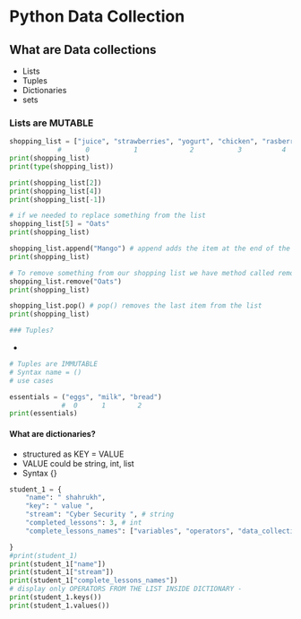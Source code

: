 # Python Data Collection
## What are Data collections

- Lists
- Tuples
- Dictionaries
- sets

### Lists are MUTABLE

```python
shopping_list = ["juice", "strawberries", "yogurt", "chicken", "rasberries", "butter"]
            #      0           1             2           3          4           5
print(shopping_list)
print(type(shopping_list))

print(shopping_list[2])
print(shopping_list[4])
print(shopping_list[-1])

# if we needed to replace something from the list
shopping_list[5] = "Oats"
print(shopping_list)

shopping_list.append("Mango") # append adds the item at the end of the list
print(shopping_list)

# To remove something from our shopping list we have method called remove
shopping_list.remove("Oats")
print(shopping_list)

shopping_list.pop() # pop() removes the last item from the list
print(shopping_list)

### Tuples?

```

- 

```python
# Tuples are IMMUTABLE
# Syntax name = ()
# use cases

essentials = ("eggs", "milk", "bread")
             #  0      1        2
print(essentials)

```
#### What are dictionaries?
- structured as KEY = VALUE
- VALUE could be string, int, list
- Syntax {}
```python
student_1 = {
    "name": " shahrukh",
    "key": " value ",
    "stream": "Cyber Security ", # string
    "completed_lessons": 3, # int
    "complete_lessons_names": ["variables", "operators", "data_collections"] # list

}
#print(student_1)
print(student_1["name"])
print(student_1["stream"])
print(student_1["complete_lessons_names"])
# display only OPERATORS FROM THE LIST INSIDE DICTIONARY -
print(student_1.keys())
print(student_1.values())

```